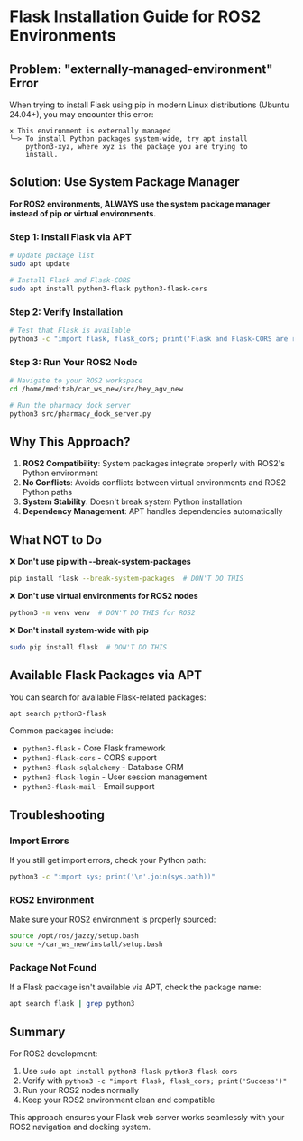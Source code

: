 # Flask Installation Guide for ROS2 Environments

## Problem: "externally-managed-environment" Error

When trying to install Flask using pip in modern Linux distributions (Ubuntu 24.04+), you may encounter this error:

```
× This environment is externally managed
╰─> To install Python packages system-wide, try apt install
    python3-xyz, where xyz is the package you are trying to
    install.
```

## Solution: Use System Package Manager

**For ROS2 environments, ALWAYS use the system package manager instead of pip or virtual environments.**

### Step 1: Install Flask via APT

```bash
# Update package list
sudo apt update

# Install Flask and Flask-CORS
sudo apt install python3-flask python3-flask-cors
```

### Step 2: Verify Installation

```bash
# Test that Flask is available
python3 -c "import flask, flask_cors; print('Flask and Flask-CORS are ready to use')"
```

### Step 3: Run Your ROS2 Node

```bash
# Navigate to your ROS2 workspace
cd /home/meditab/car_ws_new/src/hey_agv_new

# Run the pharmacy dock server
python3 src/pharmacy_dock_server.py
```

## Why This Approach?

1. **ROS2 Compatibility**: System packages integrate properly with ROS2's Python environment
2. **No Conflicts**: Avoids conflicts between virtual environments and ROS2 Python paths
3. **System Stability**: Doesn't break system Python installation
4. **Dependency Management**: APT handles dependencies automatically

## What NOT to Do

❌ **Don't use pip with --break-system-packages**
```bash
pip install flask --break-system-packages  # DON'T DO THIS
```

❌ **Don't use virtual environments for ROS2 nodes**
```bash
python3 -m venv venv  # DON'T DO THIS for ROS2
```

❌ **Don't install system-wide with pip**
```bash
sudo pip install flask  # DON'T DO THIS
```

## Available Flask Packages via APT

You can search for available Flask-related packages:

```bash
apt search python3-flask
```

Common packages include:
- `python3-flask` - Core Flask framework
- `python3-flask-cors` - CORS support
- `python3-flask-sqlalchemy` - Database ORM
- `python3-flask-login` - User session management
- `python3-flask-mail` - Email support

## Troubleshooting

### Import Errors
If you still get import errors, check your Python path:
```bash
python3 -c "import sys; print('\n'.join(sys.path))"
```

### ROS2 Environment
Make sure your ROS2 environment is properly sourced:
```bash
source /opt/ros/jazzy/setup.bash
source ~/car_ws_new/install/setup.bash
```

### Package Not Found
If a Flask package isn't available via APT, check the package name:
```bash
apt search flask | grep python3
```

## Summary

For ROS2 development:
1. Use `sudo apt install python3-flask python3-flask-cors`
2. Verify with `python3 -c "import flask, flask_cors; print('Success')"`
3. Run your ROS2 nodes normally
4. Keep your ROS2 environment clean and compatible

This approach ensures your Flask web server works seamlessly with your ROS2 navigation and docking system.
